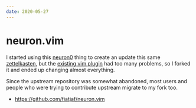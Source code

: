 ```yaml
---
date: 2020-05-27
---
```


# neuron.vim

I started using this [neuron0][neuron] thing to create an update this same [zettelkasten](797984e3), but the [existing vim plugin](https://github.com/ihsanturk/neuron.vim) had too many problems, so I forked it and ended up changing almost everything.

Since the upstream repository was somewhat abandoned, most users and people who were trying to contribute upstream migrate to my fork too.

- <https://github.com/fiatjaf/neuron.vim>

[neuron]: https://github.com/srid/neuron
